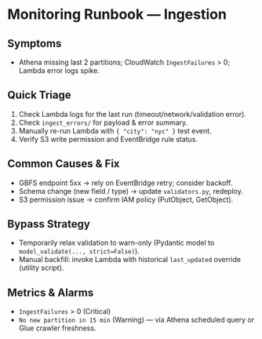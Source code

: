 # Monitoring Runbook — Ingestion

## Symptoms
- Athena missing last 2 partitions; CloudWatch `IngestFailures` > 0; Lambda error logs spike.

## Quick Triage
1) Check Lambda logs for the last run (timeout/network/validation error).
2) Check `ingest_errors/` for payload & error summary.
3) Manually re-run Lambda with `{ "city": "nyc" }` test event.
4) Verify S3 write permission and EventBridge rule status.

## Common Causes & Fix
- GBFS endpoint 5xx → rely on EventBridge retry; consider backoff.
- Schema change (new field / type) → update `validators.py`, redeploy.
- S3 permission issue → confirm IAM policy (PutObject, GetObject).

## Bypass Strategy
- Temporarily relax validation to warn-only (Pydantic model to `model_validate(..., strict=False)`).
- Manual backfill: invoke Lambda with historical `last_updated` override (utility script).

## Metrics & Alarms
- `IngestFailures` > 0 (Critical)
- `No new partition in 15 min` (Warning) — via Athena scheduled query or Glue crawler freshness.
